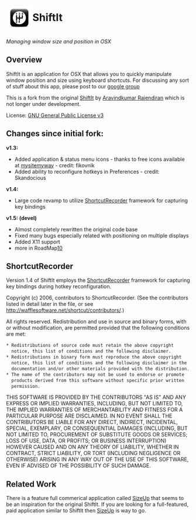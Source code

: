 <h1><img src="http://github.com/fikovnik/ShiftIt/raw/master/artwork/ShiftIt.png" width="72" height="72" valign="middle"/>ShiftIt </h1>

*Managing window size and position in OSX*

Overview
--------

ShiftIt is an application for OSX that allows you to quickly manipulate window position and size using keyboard shortcuts. For discussing any sort of stuff about this app, please post to our [google group][9]

This is a fork from the original [ShiftIt][2] by [Aravindkumar Rajendiran][3] which is not longer under development.

License: [GNU General Public License v3][4]


Changes since initial fork:
---------------------------

**v1.3:**

  - Added application & status menu icons - thanks to free icons available at [mysitemyway][5] - credit: fikovnik
  - Added ability to reconfigure hotkeys in Preferences - credit: Skandocious

**v1.4:**

  - Large code revamp to utilize [ShortcutRecorder][8] framework for capturing key bindings

**v1.5: (devel)**

  - Almost completely rewritten the original code base
  - Fixed many bugs especially related with positioning on multiple displays
  - Added X11 support
  - more in RoadMap[10]

ShortcutRecorder
----------------

Version 1.4 of ShiftIt employs the [ShortcutRecorder][8] framework for capturing key bindings during hotkey reconfiguration.

Copyright (c) 2006, contributors to ShortcutRecorder. (See the contributors listed in detail later in the file, or see <http://wafflesoftware.net/shortcut/contributors/>.)

All rights reserved.
Redistribution and use in source and binary forms, with or without
modification, are permitted provided that the following conditions are met:

    * Redistributions of source code must retain the above copyright
      notice, this list of conditions and the following disclaimer.
    * Redistributions in binary form must reproduce the above copyright
      notice, this list of conditions and the following disclaimer in the
      documentation and/or other materials provided with the distribution.
    * The name of the contributors may not be used to endorse or promote 
      products derived from this software without specific prior written
      permission.

THIS SOFTWARE IS PROVIDED BY THE CONTRIBUTORS "AS IS" AND ANY
EXPRESS OR IMPLIED WARRANTIES, INCLUDING, BUT NOT LIMITED TO, THE IMPLIED
WARRANTIES OF MERCHANTABILITY AND FITNESS FOR A PARTICULAR PURPOSE ARE
DISCLAIMED. IN NO EVENT SHALL THE CONTRIBUTORS BE LIABLE FOR ANY
DIRECT, INDIRECT, INCIDENTAL, SPECIAL, EXEMPLARY, OR CONSEQUENTIAL DAMAGES
(INCLUDING, BUT NOT LIMITED TO, PROCUREMENT OF SUBSTITUTE GOODS OR SERVICES;
LOSS OF USE, DATA, OR PROFITS; OR BUSINESS INTERRUPTION) HOWEVER CAUSED AND
ON ANY THEORY OF LIABILITY, WHETHER IN CONTRACT, STRICT LIABILITY, OR TORT
(INCLUDING NEGLIGENCE OR OTHERWISE) ARISING IN ANY WAY OUT OF THE USE OF THIS
SOFTWARE, EVEN IF ADVISED OF THE POSSIBILITY OF SUCH DAMAGE.

Related Work
------------

There is a feature full commerical application called [SizeUp][6] that seems to be an inspiration for the original ShiftIt. If you are looking for a full-featured, paid application similar to ShiftIt then [SizeUp][7] is way to go.

  [2]: http://code.google.com/p/shiftit/
  [3]: http://ca.linkedin.com/in/aravind88
  [4]: http://www.gnu.org/licenses/gpl.html
  [5]: http://icons.mysitemyway.com/free-clipart-icons/1/stick-shift-vehicle-icon--id/128009/style-id/924/simple-black-square-icons/transport-travel/
  [6]: http://www.irradiatedsoftware.com/sizeup/
  [7]: http://www.irradiatedsoftware.com/sizeup/
  [8]: http://code.google.com/p/shortcutrecorder/
  [9]: http://groups.google.com/group/shiftitapp
  [10]: http://github.com/fikovnik/ShiftIt/wiki/RoadMap
